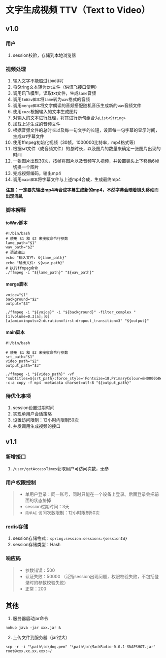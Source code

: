 
# 文字生成视频 TTV（Text to Video）

## v1.0

### 用户
1. session校验，存储到本地浏览器

### 视频处理

1. 输入文字不能超过`1000字符`
2. 将String文本转为txt文件（供讯飞接口使用）
3. 调用讯飞模型，读取txt文件，生成`lame`音频
4. 调用`toWav脚本`将`lame`转为`wav`格式的音频
5. 调用`merge脚本`将文字朗读的音频搭配随机音乐生成新的`wav`音频文件
6. 使用`coze`根据输入的文本生成图片
7. 对输入的文本进行处理，将其进行断句组合为`List<String>`
8. 加载上述生成的音频文件
9. 根据音频文件的总时长以及每一句文字的长短，设置每一句字幕的显示时间，生成srt字幕文件
10. 使用ffmpeg初始化视频（30帧，1000000比特率，mp4格式等）
11. 根据srt文件（或音频文件）的总时长，以及图片的数量来确定一张图片出现的时间
12. 一张图片出现30次，按帧将图片以及音频写入视频，并设置镜头上下移动6帧切换一个图片
13. 完成视频编码，输出mp4
14. 调用`main脚本`将字幕文件与上述mp4合成，生成最终mp4

**注意：一定要先输出mp4再合成字幕生成新的mp4，不然字幕会随着镜头移动而出现混乱**

### 脚本解释

#### toWav脚本
``` shell
#!/bin/bash
# 使用 $1 和 $2 来接收命令行参数
lame_path="$1"
wav_path="$2"
# 调试输出
echo "输入文件: ${lame_path}"
echo "输出文件: ${wav_path}"
# 执行ffmpeg命令
./ffmpeg -i "${lame_path}" "${wav_path}"
```
#### merge脚本
``` shell
voice="$1"
background="$2"
output="$3"

./ffmpeg -i "${voice}" -i "${background}" -filter_complex "[1]volume=0.3[a];[0][a]amix=inputs=2:duration=first:dropout_transition=3" "${output}"

```
#### main脚本
``` shell
#!/bin/bash

# 使用 $1 和 $2 来接收命令行参数
srt_path="$1"
video_path="$2"
output_path="$3"

./ffmpeg -i "${video_path}" -vf "subtitles=${srt_path}:force_style='Fontsize=18,PrimaryColour=&H0000b8e6,MarginV=20,Fontname=Arial,OutlineColour=&H00000000,Outline=1'" -c:a copy -f mp4 -metadata charset=utf-8 "${output_path}"
```

### 待优化事项
1. session设置过期时间
2. 实现单用户会话策略
3. 设置访问限制：12小时内限制50次
4. 并发调用生成视频的接口

## v1.1


### 新增接口
1. `/user/getAccessTimes`获取用户可访问次数，无参

### 用户权限控制
> + 单用户登录：同一账号，同时只能在一个设备上登录。后面登录会把前面的状态挤掉
> + session过期时间：3天
> + `简单AI` 访问次数限制：12小时限制50次


### redis存储
1. session存储格式：`spring:session:sessions:{sessionId}`
2. session存储类型：Hash


### 响应码
> + 参数错误：500
> + 认证失败：50000   （泛指session出现问题，权限校验失败，不包括登录时的参数校验失败）
> + 正常：200



## 其他

1. 服务器启动jar命令
```shell
nohup java -jar xxx.jar &
```
2. 上传文件到服务器（jar过大）
```shell
scp -r -i "\path\to\dog.pem" "\path\to\MackRadio-0.0.1-SNAPSHOT.jar"  root@xxx.xx.xx.xxx:~/
```
